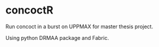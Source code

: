 # concoctR
Run concoct in a burst on UPPMAX for master thesis project.

Using python DRMAA package and Fabric.